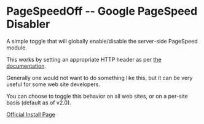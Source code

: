 PageSpeedOff -- Google PageSpeed Disabler
=========================================

A simple toggle that will globally enable/disable the server-side PageSpeed module.

This works by setting an appropriate HTTP header as per [the documentation].

Generally one would not want to do something like this, but it can be very useful for some web site developers.

You can choose to toggle this behavior on all web sites, or on a per-site basis (default as of v2.0).

[Official Install Page]

[the documentation]: https://www.modpagespeed.com/doc/experiment#ModPagespeed
[Official Install Page]: https://addons.mozilla.org/en-US/firefox/addon/pagespeedoff/
